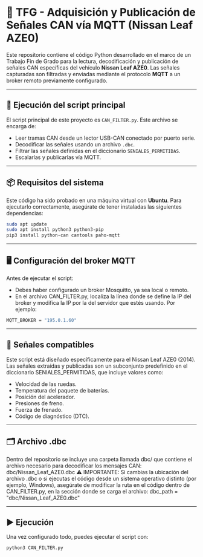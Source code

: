 # 📡 TFG - Adquisición y Publicación de Señales CAN vía MQTT (Nissan Leaf AZE0)

Este repositorio contiene el código Python desarrollado en el marco de un Trabajo Fin de Grado para la lectura, decodificación y publicación de señales CAN específicas del vehículo **Nissan Leaf AZE0**. Las señales capturadas son filtradas y enviadas mediante el protocolo **MQTT** a un broker remoto previamente configurado.

---

## 🚀 Ejecución del script principal

El script principal de este proyecto es `CAN_FILTER.py`. Este archivo se encarga de:

- Leer tramas CAN desde un lector USB-CAN conectado por puerto serie.
- Decodificar las señales usando un archivo `.dbc`.
- Filtrar las señales definidas en el diccionario `SENIALES_PERMITIDAS`.
- Escalarlas y publicarlas vía MQTT.

---

## 📦 Requisitos del sistema

Este código ha sido probado en una máquina virtual con **Ubuntu**. Para ejecutarlo correctamente, asegúrate de tener instaladas las siguientes dependencias:

```bash
sudo apt update
sudo apt install python3 python3-pip
pip3 install python-can cantools paho-mqtt
```
---

## 🖥️ Configuración del broker MQTT

Antes de ejecutar el script:
- Debes haber configurado un broker Mosquitto, ya sea local o remoto.
- En el archivo CAN_FILTER.py, localiza la línea donde se define la IP del broker y modifica la IP por la del servidor que estés usando. Por ejemplo:
```bash
MQTT_BROKER = "195.0.1.60"
```
---

## 🚗 Señales compatibles
Este script está diseñado específicamente para el Nissan Leaf AZE0 (2014).
Las señales extraídas y publicadas son un subconjunto predefinido en el diccionario SENIALES_PERMITIDAS, que incluye valores como:
- Velocidad de las ruedas.
- Temperatura del paquete de baterías.
- Posición del acelerador.
- Presiones de freno.
- Fuerza de frenado.
- Código de diagnóstico (DTC).


---

## 🗂️ Archivo .dbc
Dentro del repositorio se incluye una carpeta llamada dbc/ que contiene el archivo necesario para decodificar los mensajes CAN: dbc/Nissan_Leaf_AZE0.dbc
⚠️ IMPORTANTE:
Si cambias la ubicación del archivo .dbc o si ejecutas el código desde un sistema operativo distinto (por ejemplo, Windows), asegúrate de modificar la ruta en el código dentro de CAN_FILTER.py, en la sección donde se carga el archivo:
dbc_path = "dbc/Nissan_Leaf_AZE0.dbc"

---

## ▶️ Ejecución
Una vez configurado todo, puedes ejecutar el script con:
```bash
python3 CAN_FILTER.py
```
